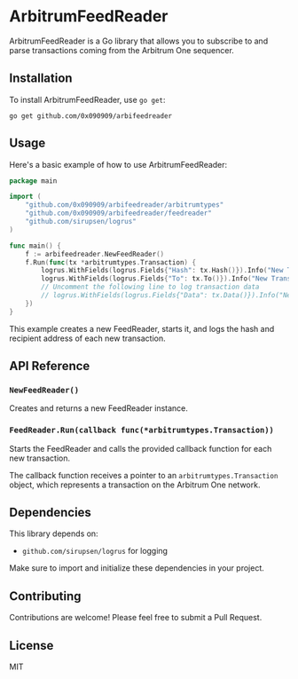 # ArbitrumFeedReader

ArbitrumFeedReader is a Go library that allows you to subscribe to and parse transactions coming from the Arbitrum One sequencer.

## Installation

To install ArbitrumFeedReader, use `go get`:

```
go get github.com/0x090909/arbifeedreader
```

## Usage

Here's a basic example of how to use ArbitrumFeedReader:

```go
package main

import (
	"github.com/0x090909/arbifeedreader/arbitrumtypes"
	"github.com/0x090909/arbifeedreader/feedreader"
    "github.com/sirupsen/logrus"
)

func main() {
    f := arbifeedreader.NewFeedReader()
    f.Run(func(tx *arbitrumtypes.Transaction) {
        logrus.WithFields(logrus.Fields{"Hash": tx.Hash()}).Info("New Transaction!")
        logrus.WithFields(logrus.Fields{"To": tx.To()}).Info("New Transaction!")
        // Uncomment the following line to log transaction data
        // logrus.WithFields(logrus.Fields{"Data": tx.Data()}).Info("New Transaction!")
    })
}
```

This example creates a new FeedReader, starts it, and logs the hash and recipient address of each new transaction.

## API Reference

### `NewFeedReader()`

Creates and returns a new FeedReader instance.

### `FeedReader.Run(callback func(*arbitrumtypes.Transaction))`

Starts the FeedReader and calls the provided callback function for each new transaction.

The callback function receives a pointer to an `arbitrumtypes.Transaction` object, which represents a transaction on the Arbitrum One network.

## Dependencies

This library depends on:

- `github.com/sirupsen/logrus` for logging

Make sure to import and initialize these dependencies in your project.

## Contributing

Contributions are welcome! Please feel free to submit a Pull Request.

## License

MIT
